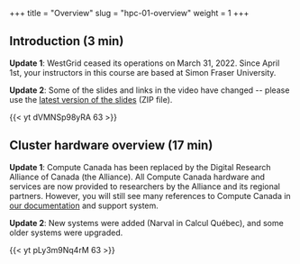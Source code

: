 +++
title = "Overview"
slug = "hpc-01-overview"
weight = 1
+++

## Introduction (3 min)

**Update 1**: WestGrid ceased its operations on March 31, 2022. Since April 1st, your instructors in this course are
  based at Simon Fraser University.

**Update 2**: Some of the slides and links in the video have changed -- please use the
  [latest version of the slides](http://bit.ly/introhpc2) (ZIP file).

<!-- 01a-intro.mp4 -->
{{< yt dVMNSp98yRA 63 >}}

## Cluster hardware overview (17 min)

**Update 1**: Compute Canada has been replaced by the Digital Research Alliance of Canada (the Alliance). All Compute
  Canada hardware and services are now provided to researchers by the Alliance and its regional partners. However, you
  will still see many references to Compute Canada in [our documentation](https://docs.computecanada.ca) and support
  system.

**Update 2**: New systems were added (Narval in Calcul Québec), and some older systems were upgraded.

<!-- 01b-overview.mp4 -->
{{< yt pLy3m9Nq4rM 63 >}}
